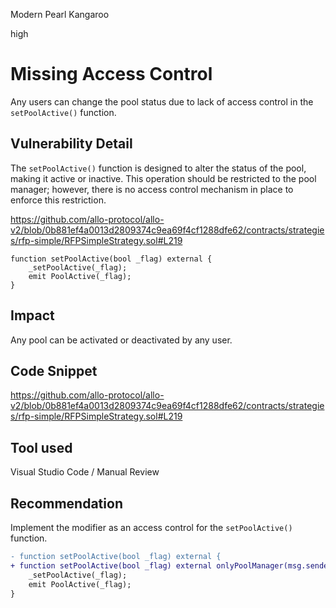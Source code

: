 Modern Pearl Kangaroo

high

# Missing Access Control
Any users can change the pool status due to lack of access control in the `setPoolActive()` function.

## Vulnerability Detail
The `setPoolActive()` function is designed to alter the status of the pool, making it active or inactive. This operation should be restricted to the pool manager; however, there is no access control mechanism in place to enforce this restriction.

https://github.com/allo-protocol/allo-v2/blob/0b881ef4a0013d2809374c9ea69f4cf1288dfe62/contracts/strategies/rfp-simple/RFPSimpleStrategy.sol#L219

```solidity=219
function setPoolActive(bool _flag) external {
    _setPoolActive(_flag);
    emit PoolActive(_flag);
}
```

## Impact
Any pool can be activated or deactivated by any user.

## Code Snippet
https://github.com/allo-protocol/allo-v2/blob/0b881ef4a0013d2809374c9ea69f4cf1288dfe62/contracts/strategies/rfp-simple/RFPSimpleStrategy.sol#L219

## Tool used
Visual Studio Code / Manual Review

## Recommendation
Implement the modifier as an access control for the `setPoolActive() `function.

```diff
- function setPoolActive(bool _flag) external {
+ function setPoolActive(bool _flag) external onlyPoolManager(msg.sender) {
    _setPoolActive(_flag);
    emit PoolActive(_flag);
}
```